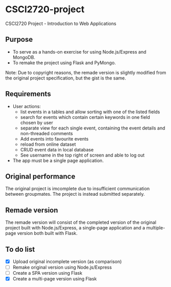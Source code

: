 # CSCI2720-project
CSCI2720 Project - Introduction to Web Applications

## Purpose
- To serve as a hands-on exercise for using Node.js/Express and MongoDB.
- To remake the project using Flask and PyMongo.

Note: Due to copyright reasons, the remade version is slightly modified from the original project specification, but the gist is the same.

## Requirements
- User actions:
  - list events in a tables and allow sorting with one of the listed fields
  - search for events which contain certain keywords in one field chosen by user
  - separate view for each single event, containing the event details and non-threaded comments
  - Add events into favourite events
  - reload from online dataset
  - CRUD event data in local database
  - See username in the top right of screen and able to log out
- The app must be a single page application.

## Original performance
The original project is imcomplete due to insufficient communication between groupmates. The project is instead submitted separately.

## Remade version
The remade version will consist of the completed version of the original project built with Node.js/Express, a single-page application and a multiple-page version both built with Flask.

## To do list
- [x] Upload original incomplete version (as comparison)
- [ ] Remake original version using Node.js/Express
- [ ] Create a SPA version using Flask
- [x] Create a multi-page version using Flask
